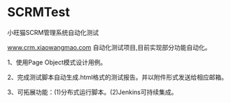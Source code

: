 # SCRMTest
小旺猫SCRM管理系统自动化测试

www.crm.xiaowangmao.com 自动化测试项目,目前实现部分功能自动化。

1、使用Page Object模式设计用例。

2、完成测试脚本自动生成.html格式的测试报告。并以附件形式发送给相应邮箱。

3、可拓展功能：(1)分布式运行脚本。(2)Jenkins可持续集成。



